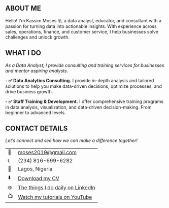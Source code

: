 <!--Section 1: Introduce your self-->
## ABOUT ME

Hello! I'm Kassim Moses 🤓, a data analyst, educator, and consultant with a passion for turning data into actionable insights. With experience across sales, operations, finance, and customer service, I help businesses solve challenges and unlock growth.


<!--Mention your top/relevant skills here - core and soft skills-->
## WHAT I DO

*As a Data Analyst, I provide consulting and training services for businesses and mentor aspiring analysts.*

**- ✅ Data Analytics Consulting.**
I provide in-depth analysis and tailored solutions to help you make data-driven decisions, optimize processes, and drive business growth. 

**- ✅ Staff Training & Development.**
I offer comprehensive training programs in data analysis, visualization, and data-driven decision-making. From beginner to advanced levels. 





## CONTACT DETAILS

*Let’s connect and see how we can make a difference together!*
<table>
  <tbody>
    <tr>
      <td>📧</td>
      <td><a href="mailto:moseskassim2022@gmailcom">moses2019@gmail.com</a></td>
    </tr>
    <tr>
      <td>📞</td>
      <td>(234) 816-699-6282</td>
    </tr>
    <tr>
      <td>📍</td>
      <td>Lagos, Nigeria</td>
    </tr>
    <tr>
      <td>⬇️</td>
      <td><a href="https://moses-abiodun.github.io/Portfolio//docs/Profile.pdf">Download my CV</a></td>
    </tr>
    <tr>
      <td>🌐</td>
      <td><a href=https://www.linkedin.com/in/moses-abiodun-20a7a4256>The things I do daily on LinkedIn</a></td>
    </tr>
    <tr>
      <td>📺</td>
      <td><a href="https://www.youtube.com/">Watch my tutorials on YouTube</a></td>
    </tr>
  </tbody>
</table>

   




